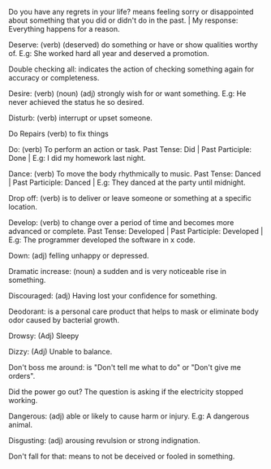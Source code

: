 Do you have any regrets in your life? means feeling sorry or disappointed about something that you did or didn't do in the past. | My response: Everything happens for a reason. 

Deserve: (verb) (deserved) do something or have or show qualities worthy of. E.g: She worked hard all year and deserved a promotion. 

Double checking all: indicates the action of checking something again for accuracy or completeness.

Desire: (verb) (noun) (adj) strongly wish for or want something. E.g: He never achieved the status he so desired.

Disturb: (verb) interrupt or upset someone.

Do Repairs (verb) to fix things

Do: (verb) To perform an action or task. Past Tense: Did | Past Participle: Done | E.g: I did my homework last night.

Dance: (verb) To move the body rhythmically to music. Past Tense: Danced | Past Participle: Danced | E.g: They danced at the party until midnight.

Drop off: (verb) is to deliver or leave someone or something at a specific location.

Develop: (verb) to change over a period of time and becomes more advanced or complete. Past Tense: Developed | Past Participle: Developed | E.g: The programmer developed the software in x code. 

Down: (adj) felling unhappy or depressed.

Dramatic increase: (noun) a sudden and is very noticeable rise in something. 

Discouraged: (adj) Having lost your confidence for something. 

Deodorant: is a personal care product that helps to mask or eliminate body odor caused by bacterial growth.

Drowsy: (Adj) Sleepy

Dizzy: (Adj) Unable to balance.

Don't boss me around: is "Don't tell me what to do" or "Don't give me orders".

Did the power go out? The question is asking if the electricity stopped working.

Dangerous: (adj) able or likely to cause harm or injury. E.g: A dangerous animal.  

Disgusting: (adj) arousing revulsion or strong indignation.

Don't fall for that: means to not be deceived or fooled in something.  